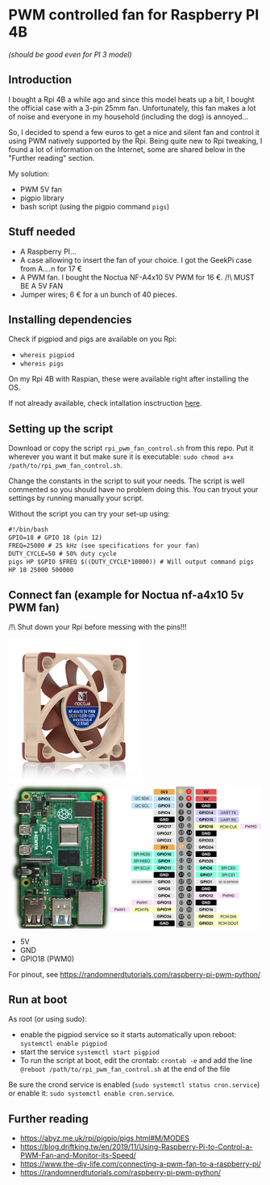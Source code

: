 # PWM controlled fan for Raspberry PI 4B
_(should be good even for PI 3 model)_

## Introduction
I bought a Rpi 4B a while ago and since this model heats up a bit, I bought the official case with a 3-pin 25mm fan. Unfortunately, this fan makes a lot of noise and everyone in my household (including the dog) is annoyed...

So, I decided to spend a few euros to get a nice and silent fan and control it using PWM natively supported by the Rpi. Being quite new to Rpi tweaking, I found a lot of information on the Internet, some are shared below in the "Further reading" section.

My solution:
- PWM 5V fan
- pigpio library
- bash script (using the pigpio command `pigs`)

## Stuff needed
- A Raspberry PI...
- A case allowing to insert the fan of your choice. I got the GeekPi case from A....n for 17 €
- A PWM fan. I bought the Noctua NF-A4x10 5V PWM for 16 €. /!\ MUST BE A 5V FAN
- Jumper wires; 6 € for a un bunch of 40 pieces.

## Installing dependencies
Check if pigpiod and pigs are available on you Rpi:
- `whereis pigpiod`
- `whereis pigs`

On my Rpi 4B with Raspian, these were available right after installing the OS.

If not already available, check intallation insctruction [here](https://abyz.me.uk/rpi/pigpio/download.html).

## Setting up the script
Download or copy the script `rpi_pwm_fan_control.sh` from this repo. Put it wherever you want it but make sure it is executable: `sudo chmod a+x /path/to/rpi_pwm_fan_control.sh`.

Change the constants in the script to suit your needs. The script is well commented so you should have no problem doing this. You can tryout your settings by running manually your script.

Without the script you can try your set-up using:
```
#!/bin/bash
GPIO=18 # GPIO 18 (pin 12)
FREQ=25000 # 25 kHz (see specifications for your fan)
DUTY_CYCLE=50 # 50% duty cycle
pigs HP $GPIO $FREQ $((DUTY_CYCLE*10000)) # Will output command pigs HP 18 25000 500000
```

## Connect fan (example for Noctua nf-a4x10 5v PWM fan)
/!\ Shut down your Rpi before messing with the pins!!!

![Noctua fan](noctua_NF-A4x10_5V.png "Noctua NF-A4x10 5V fan")
![Rpi pinout](rpi-pinout.png "Raspberry PI 4B - pinout")

- 5V
- GND
- GPIO18 (PWM0)

For pinout, see https://randomnerdtutorials.com/raspberry-pi-pwm-python/

## Run at boot
As root (or using sudo):
- enable the pigpiod service so it starts automatically upon reboot: `systemctl enable pigpiod`
- start the service `systemctl start pigpiod`
- To run the script at boot, edit the crontab: `crontab -e` and add the line `@reboot /path/to/rpi_pwm_fan_control.sh` at the end of the file

Be sure the crond service is enabled (`sudo systemctl status cron.service`) or enable it: `sudo systemctl enable cron.service`.

## Further reading
- https://abyz.me.uk/rpi/pigpio/pigs.html#M/MODES
- https://blog.driftking.tw/en/2019/11/Using-Raspberry-Pi-to-Control-a-PWM-Fan-and-Monitor-its-Speed/
- https://www.the-diy-life.com/connecting-a-pwm-fan-to-a-raspberry-pi/
- https://randomnerdtutorials.com/raspberry-pi-pwm-python/


